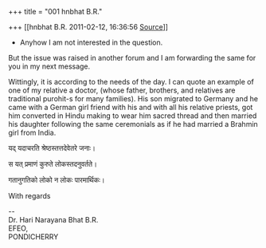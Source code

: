 +++
title = "001 hnbhat B.R."

+++
[[hnbhat B.R.	2011-02-12, 16:36:56 [Source](https://groups.google.com/g/samskrita/c/RcK3Z3K5NVY)]]



-   Anyhow I am not interested in the question.

But the issue was raised in another forum and I am forwarding the same for you in my next message.

  

Wittingly, it is according to the needs of the day. I can quote an example of one of my relative a doctor, (whose father, brothers, and relatives are traditional purohit-s for many families). His son migrated to Germany and he came with a German girl friend with his and with all his relative priests, got him converted in Hindu making to wear him sacred thread and then married his daughter following the same ceremonials as if he had married a Brahmin girl from India.

  

यद् यदाचरति श्रेष्ठस्तत्तदेवेतरे जनाः।

स यत् प्रमाणं कुरुते लोकस्तदनुवर्तते।

  

गतानुगतिको लोको न लोकः पारमार्थिकः।

  

With regards

  

  
--  
Dr. Hari Narayana Bhat B.R.  
EFEO,  
PONDICHERRY  

